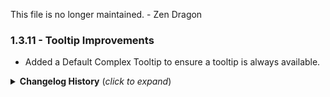 This file is no longer maintained. - Zen Dragon

### 1.3.11 - Tooltip Improvements
* Added a Default Complex Tooltip to ensure a tooltip is always available.

<details>
<summary><b>Changelog History</b> (<i>click to expand</i>)</summary>

### 1.3.10 - Updates for 0.217.30
* Fixed Tooltip issue when Augmenting or Crafting in EpicLoot
* Fixed Connected Players Dialogue
* Reduced Font in Crafting Bench Recipe List
* Updated for Valheim 0.217.30

### 1.3.8/1.3.9 - Various Updates
* Fixing RenderScale Setting to actually work.
* Fixed Password Dialog and Reactivated it
* Updated Settings to allow External Modification
* Updated Tooltips to allowing showing of external customized data.
* Updated Repair Icon for external expansion.
* Now Compatible with KG's Valheim Enchantment System
* 1.3.9 - Removes Debug Output

### 1.3.7 - Disabled Auga Password
* Hotfix to disable the Auga Password Box

### 1.3.6 - Updated for Valheim 0.217.28
* NEW COMPATIBILITY
  * Auga now Supports **_Jewelcrafting_**.
    * The following features of Jewelcrafting are currently not implemented:
      * Item Socketing on the Gemcutter's Table.
      * Tooltips for Socketed Items show as the vanilla tooltip, not the Auga Tooltip.
    * These will be implemented in the near-term future updates.
* CHANGES
  * Updated for Valheim 0.217.17 and 0.217.28.
  * Updated Unity to 2022.3.12!
* BUG FIXES
  * Fixed text visibility issues in the Settings Window with respect to non-Latin languages.
  * Fixed the Settings Drop Down for Language and Resolution to **FINALLY** work appropriately.
  * Adding the Darken Background back to provide the shadowing
    * This also addresses mods that were keying off of the Darken gameobject for backwards compatibility.

### 1.3.5 - Refactored for Valheim 0.217.24 Update Part 6
* NEW FEATURES
  * Comfy's Chatter UI Immersion
    * Chatter Buttons Now Show as Auga Buttons
    * Status Effects Auto-Hide to prevent overlapping of Chat Box when chatting.
  * Completely Rebuilt Auga Build Menu
    * Applies Auga theme to Sears Catalog
* BUG FIXES
  * Fixed a repeating error on Death in the BarberController.
  * Fixed an issue where text could overlap in upgrade menu
  * Fixing Build Menu Categories with JVL and Hammer Tooling



### 1.3.4 - Refactored for Valheim 0.217.24 Update Part 5
* NEW FEATURES
  * Refactored Auga to allow Vanilla Status effects to be added
    * I have re-enabled the Status Effect Template and Status Effect Root
      * Mods can now utilize these fields from the HUD.
    * This has allowed Valheim Legends to be compatible and fully functional with Auga
    * There is now a moveable window in Auga for Ability Buttons and Other Status effects in addition to the normal Status Effects List.
      * Defaults Ability Buttons position to just to the left of the Minimal Statuses under the map.
        * Will always stack vertically.
  * Refactored Barber UI for a better look.

### 1.3.3 - Refactored for Valheim 0.217.24 Update Part 4
* NEW FEATURES
  * Added Auga UI for Barber Station
  * Adjusted Compatibility to re-enable SkillsDialog so that other mods can hook in to adjust skills as needed.
    * This is the second half to the change in EpicLoot to allow EpicLoot to send Skill Bonus information to the Auga UI.
* BUG FIXES
  * Compendium Weakness Updates Wrong
  * Vegetation Settings were stopping at MEDIUM
  * Build Menu adjusted to ensure JVL does not complain

### 1.3.2 - Refactored for Valheim 0.217.24 Update Part 3
* Updating Shop Buy Text Button
* Updating Text Input for Signs and Portals to Function
* Updating a AugaTextsDialogeLore Error when in Compendium

### 1.3.1 - Refactored for Valheim 0.217.24 Update Part 2
* Updating Sleep Text to TMP Text

### 1.3.0 - Refactored for Valheim 0.217.24 Update
* NEW COMPATIBILITY
  * Passive Powers compatibility added to Auga
* KNOWN ISSUES
  * Compendium Weakness Updates Wrong **(pre-existing bug)**
  * EpicLoot +Weapon Skills aren't represented in Auga Skills Window (actual increase still applies) **(pre-exisitng bug)**
  * Mods that add Categories to Build Hud Cause Errors **(pre-existing bug - due to a change in JVL)**
    * Low priority, disable Auga Build Menu (in config) or Use Sears Catalog until fixed.
* NOT FIXING
  * No Barber Station Auga UI (uses Vanilla UI)
  * No Current Players Auga UI (uses Vanilla UI)
* BUGS FIXED
  * Console Crashing
  * Fields Updated for TMP to allow loading
  * Rune Text Animation Display Not Working
  * Settings Errors out Hard
  * Compendium Left Scroll Alignment issue
  * Crafting Label Changes to "Label" when crafting
  * EpicLoot Error when viewing Enchanting Table in Auga
  * On Dedicated Servers, No Players Option (untested as to whether this will error)
  * MessageHud Causes null reference exception when unlocking known texts.
  * Auga's Build Menu updated, refactored, and working
  * Adjust Text values on Two Buttons and 4 Labels in Settings
  * Crafting Stats not Showing Up
  * Reclaim N Recycle Title overlapping
  * Trader Menu causing errors, not showing items.

### 1.2.17
* Adding appropriate Dependency Checks to that Mod Detection actually works.
* Fixing a logic error where it wasn't respecting the priority of Chatter and Sears Catalog correctly
  * This will provide the priority.

### 1.2.16
* Fixed Password Dialogue Box
* Fixed Console Issue
* Fixed Chat Input positioning issue
* Removed Blackbox from under Keybind in Hover Text's
* Added Support for Comfy's Chatter Mod
* Added Additional Support for Comfy's Sears Catalog

### 1.2.15
* Hildir's Request 0.217.14 Update
* Known Issue: The chat input box is in the middle of the box.  Minor issue. Not game breaking.
### 1.2.14
* Fixed the TextMeshPro Blurry Fonts (thanks to Azumatt).
* Put NPC Text back into a smaller box so that the text wraps appropriately.
* Fixed Outline around Biome Name
### 1.2.13
* Password dialogue now hides password.
* Auga API has been updated to allow TooltipTextBox AddLine to overwrite instead of add.
* Fixed (again) Enemy Nameplates to be clear.
* Added Outlines on some HUD TMP Text boxes that were missing
### 1.2.12
* Fixing Password, Portal, Signs, and Tamable Inputs
* Removed some left over debugging
### 1.2.11
* Mini-map pins were not working.
  * Now have mini-map pins working.
* Chat Window text now wraps
* NPC Dialog now wraps
### 1.2.10
* Updates Valheim 0.216.9
* Adds in additional fonts to hopfully fix blurry text on unit frames.
### 1.2.9
* Hotfix for Blurry Text
* Added in Chinese, Japanese, Korean, Russian, and other languages to fonts.
  * This should now make most languages appear correctly.
  * If you are still seeing boxes, please report that to the Discord.
### 1.2.8
* Build Menu has been rebuilt to work with other mods that add hammers/categories.
  * Any mod using Jotunn 2.11.4 or higher to add categories will now work in build menu
  * This includes Odin Architect and ValheimRaft to name a few.
* Added in Chinese, Japanese, Korean, Russian, and other languages to fonts.
  * This should now make most languages appear correctly.
  * If you are still seeing boxes, please report that to the Discord.
### 1.2.7
* Fixes random loading issues with camera and UI lock out.
* Completely redesigned how StoreGui is attached to Auga.
* Better Trader and Knarr the Trader both now work together
### 1.2.6
* Better Trader now loads fully, and has been tested for compatibilty.
* Knarr the Trader compatibility has been set.
  * Known Issue: Both Knarr and Better Trader currently don't work at the same time with Auga
* Additional tweaks to Build Menu Controller in order to support Jotunn and HammerTime Compatibility
### 1.2.5
* Build Menu now respects other mods changes to Categories
* Build menu now has pagination of categories when needed.
* Repair Icon is now activated and visible when in Debug/No Cost mode.
* Store Gui has been reconfigured to allow other mods to utilize the Store/Trader
### 1.2.4
* All Inventories now display Quality Diamond Correctly.
### 1.2.3
* Updating Map to show Pin Labels
* Updating Minimap Biome Label
* Updating Inventory to load item Quality Diamond correctly.
* Updating TextInput dialog boxes and providing Cancel and OK buttons
* Added Build Menu Toggle Configuration setting for turning off the Auga Build Menu
  * This is for mod compatibility where otherwise the build menu would break
  * Setting requires a game relog/restart.
### 1.2.2
* Fixed Chat Box
* Fixed resolution settings from resetting everytime settings are changed.
* All Player HUD Elements have been activated.
* Build Menu has been restored.
* Minimap has been restored.
* Enemy Hud Restored
* All Features of Auga should now be working.
### 1.2.1
* Now Compatible with 0.214.300.5 of Valheim (latest branch)
* 1.2.0 was one version behind and the latest version changed a field name breaking the Compendium.
* NOTE:
  * All Menu's, Compendium, Settings, Inventory, and Crafting Interactions SHOULD be working without error.
  * All HUD Elements, like status bars, have been disabled, and the vanilla versions should be displayed.
    * This is temporary as we update the rest of the mod.
### 1.2.0
* Initial Compatibility for Valheim 0.214.300 Update
* All Menu's, Compendium, Settings, Inventory, and Crafting Interactions SHOULD be working without error.
* All HUD Elements, like status bars, have been disabled, and the vanilla versions should be displayed.
    * This is temporary as we update the rest of the mod.
* Adding in DiamondButton to Asset Bundle
* Fixing Compendium Scroll Bar so that it will scroll all entries.
### 1.1.3
  * Hotfix for new settings from new Valheim version
  * Fix for store item tooltips
### 1.1.2
  * Fixed an issue with Lore Compendium not populating
  * Build Hud, Selected Piece, Top Left Message, Center Message, and Chat are all movable
  * Eitr stats correctly visible in tooltips
  * Upgrade item icon correctly displays on the crafting panel
  * Added two new loading screen art pieces from the official Valheim press kit
  * Minor scrollbar fixes in Compendium and Crafting panel
### 1.1.1
  * Fixed animating pause menu buttons
  * All HUD elements are now freely movable and scalable, use the config
  * Health bars are customizable: fixed size, text position, text display options
### 1.1.0
  * Updated for Mistlands!
  * Mistlands specific UI and tooltips added
  * Compatibility with Simple Recycling Fixed by remmiz
### 1.0.12
  * Temporary fix for Valheim v0.211 - disabled auga in main menu until I have time to build the new save management menus
  * Settings menu fixed
### 1.0.11
  * Hotfix for Valheim v0.209.8
### 1.0.10
  * Hotfix for Valheim v0.208.1
### 1.0.9
  * Fixed bugs with ZInput preventing Auga from running with the new Valheim update
  * Restored the vanilla logo in the main menu
  * Added support for [MultiCraft](https://www.nexusmods.com/valheim/mods/263)!
### 1.0.8
  * Fixed Minimap/Map
  * Fixed Settings
  * Fixed issue with custom build menus (Odin's Architect, Clutter, Buildit, Planit)
  * Added ComplexTooltip callback to crafting menu
  * Updated API with callbacks for food, status effect, and skill tooltips as well 
### 1.0.7
  * Fixed issue with tower shield tooltips
  * Fixed cartography table map issue
  * Fixed various screen alignment/resolution issues
### 1.0.6
  * Reupload with correct files
### 1.0.5
  * Fixed build HUD selector
  * Fixed some screen alignment/resolution issues
  * Hooked up Last IP Joined
### 1.0.4
  * Updated for H&H
  * Implemented Auga-style Stagger Bar
### 1.0.3
  * BetterTrader bugfix
  * Extended Item Data Framework compatibility (please update EIDF to 1.0.8)
  * Added BuildExpansion-like support
  * Fixed white square on store buy button
  * Added support for more skills on the skills page
  * Added trash support (like TrashItems), enable it in the config
### 1.0.2
  * Fixed overlapping names and health bars for enemies when using CLLC
### 1.0.1
  * Valheim+ Compatibility

</details>